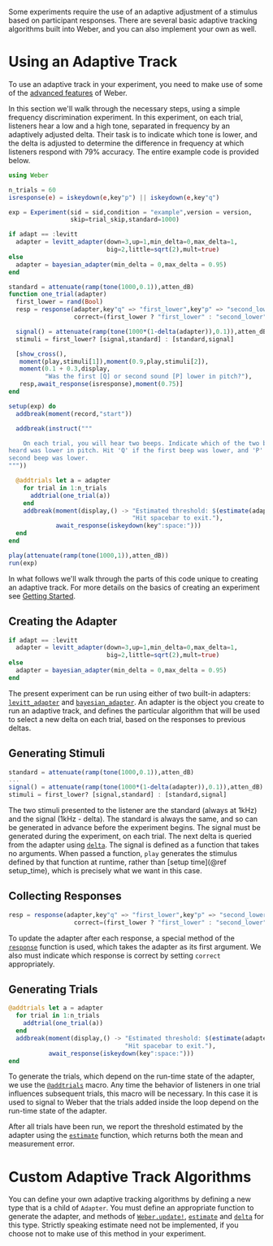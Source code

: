 Some experiments require the use of an adaptive adjustment of a stimulus based on participant responses. There are several basic adaptive tracking algorithms built into Weber, and you can also implement your own as well.

# Using an Adaptive Track

To use an adaptive track in your experiment, you need to make use of some of the [advanced features](advanced.md) of Weber. 

In this section we'll walk through the necessary steps, using a simple frequency discrimination experiment. In this experiment, on each trial, listeners hear a low and a high tone, separated in frequency by an adaptively adjusted delta. Their task is to indicate which tone is lower, and the delta is adjusted to determine the difference in frequency at which listeners respond with 79% accuracy. The entire example code is provided below. 

```julia
using Weber

n_trials = 60
isresponse(e) = iskeydown(e,key"p") || iskeydown(e,key"q")

exp = Experiment(sid = sid,condition = "example",version = version,
                 skip=trial_skip,standard=1000)

if adapt == :levitt
  adapter = levitt_adapter(down=3,up=1,min_delta=0,max_delta=1,
                           big=2,little=sqrt(2),mult=true)
else
  adapter = bayesian_adapter(min_delta = 0,max_delta = 0.95)
end

standard = attenuate(ramp(tone(1000,0.1)),atten_dB)
function one_trial(adapter)
  first_lower = rand(Bool)
  resp = response(adapter,key"q" => "first_lower",key"p" => "second_lower",
                  correct=(first_lower ? "first_lower" : "second_lower"))

  signal() = attenuate(ramp(tone(1000*(1-delta(adapter)),0.1)),atten_dB)
  stimuli = first_lower? [signal,standard] : [standard,signal]

  [show_cross(),
   moment(play,stimuli[1]),moment(0.9,play,stimuli[2]),
   moment(0.1 + 0.3,display,
          "Was the first [Q] or second sound [P] lower in pitch?"),
   resp,await_response(isresponse),moment(0.75)]
end

setup(exp) do
  addbreak(moment(record,"start"))

  addbreak(instruct("""

    On each trial, you will hear two beeps. Indicate which of the two beeps you
heard was lower in pitch. Hit 'Q' if the first beep was lower, and 'P' if the
second beep was lower.
"""))

  @addtrials let a = adapter
    for trial in 1:n_trials
      addtrial(one_trial(a))
    end
    addbreak(moment(display,() -> "Estimated threshold: $(estimate(adapter)[1])\n",
                                  "Hit spacebar to exit."),
             await_response(iskeydown(key":space:")))
  end
end

play(attenuate(ramp(tone(1000,1)),atten_dB))
run(exp)
```

In what follows we'll walk through the parts of this code unique to creating an adaptive track. For more details on the basics of creating an experiment see [Getting Started](start.md).

## Creating the Adapter
```julia
if adapt == :levitt
  adapter = levitt_adapter(down=3,up=1,min_delta=0,max_delta=1,
                           big=2,little=sqrt(2),mult=true)
else
  adapter = bayesian_adapter(min_delta = 0,max_delta = 0.95)
end
```

The present experiment can be run using either of two built-in adapters: [`levitt_adapter`](@ref) and [`bayesian_adapter`](@ref). An adapter
is the object you create to run an adaptive track, and defines the particular algorithm that will be used to select a new delta on each trial, based on the responses to previous deltas. 

## Generating Stimuli

```julia
standard = attenuate(ramp(tone(1000,0.1)),atten_dB)
...
signal() = attenuate(ramp(tone(1000*(1-delta(adapter)),0.1)),atten_dB)
stimuli = first_lower? [signal,standard] : [standard,signal]
```

The two stimuli presented to the listener are the standard (always at 1kHz) and the signal (1kHz - delta). The standard is always the same, and so can be generated in advance before the experiment begins. The signal must be generated during the experiment, on each trial. The next delta is queried from the adapter using [`delta`](@ref). The signal is defined as a function that takes no arguments. When passed a function, `play` generates the stimulus defined by that function at runtime, rather than [setup time](@ref setup_time), which is precisely what we want in this case.

## Collecting Responses

```julia
resp = response(adapter,key"q" => "first_lower",key"p" => "second_lower",
                  correct=(first_lower ? "first_lower" : "second_lower"))
```

To update the adapter after each response, a special method of the [`response`](@ref) function is used, which takes the adapter as its first argument. We also must indicate which response is correct by setting `correct` appropriately.

## Generating Trials

```julia
@addtrials let a = adapter
  for trial in 1:n_trials
    addtrial(one_trial(a))
  end
  addbreak(moment(display,() -> "Estimated threshold: $(estimate(adapter)[1])\n",
                                "Hit spacebar to exit."),
           await_response(iskeydown(key":space:")))
end
```

To generate the trials, which depend on the run-time state of the adapter, we use the [`@addtrials`](@ref) macro. Any time the behavior of listeners in one trial influences subsequent trials, this macro will be necessary. In this case it is used to signal to Weber that the trials added inside the loop depend on the run-time state of the adapter.

After all trials have been run, we report the threshold estimated by the adapter using the [`estimate`](@ref) function, which returns both the mean and measurement error.

# Custom Adaptive Track Algorithms

You can define your own adaptive tracking algorithms by defining a new type that is a child of `Adapter`. You must define an appropriate function to generate the adapter, and methods of [`Weber.update!`](@ref), [`estimate`](@ref) and [`delta`](@ref) for this type. Strictly speaking estimate need not be implemented, if you choose not to make use of this method in your experiment.
